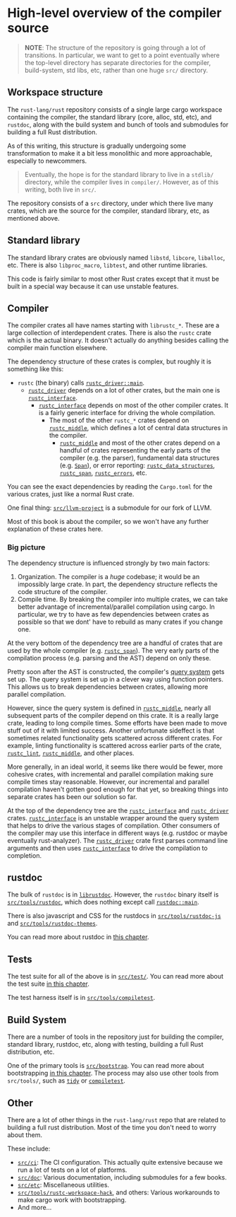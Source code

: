 # High-level overview of the compiler source

> **NOTE**: The structure of the repository is going through a lot of
> transitions. In particular, we want to get to a point eventually where the
> top-level directory has separate directories for the compiler, build-system,
> std libs, etc, rather than one huge `src/` directory.

## Workspace structure

The `rust-lang/rust` repository consists of a single large cargo workspace
containing the compiler, the standard library (core, alloc, std, etc), and
`rustdoc`, along with the build system and bunch of tools and submodules for
building a full Rust distribution.

As of this writing, this structure is gradually undergoing some transformation
to make it a bit less monolithic and more approachable, especially to
newcommers.

> Eventually, the hope is for the standard library to live in a `stdlib/`
> directory, while the compiler lives in `compiler/`. However, as of this
> writing, both live in `src/`.

The repository consists of a `src` directory, under which there live many
crates, which are the source for the compiler, standard library, etc, as
mentioned above.

## Standard library

The standard library crates are obviously named `libstd`, `libcore`,
`liballoc`, etc. There is also `libproc_macro`, `libtest`, and other runtime
libraries.

This code is fairly similar to most other Rust crates except that it must be
built in a special way because it can use unstable features.

## Compiler

The compiler crates all have names starting with `librustc_*`. These are a large
collection of interdependent crates. There is also the `rustc` crate which is
the actual binary. It doesn't actually do anything besides calling the compiler
main function elsewhere.

The dependency structure of these crates is complex, but roughly it is
something like this:

- `rustc` (the binary) calls [`rustc_driver::main`][main].
    - [`rustc_driver`] depends on a lot of other crates, but the main one is
      [`rustc_interface`].
        - [`rustc_interface`] depends on most of the other compiler crates. It
          is a fairly generic interface for driving the whole compilation.
            - The most of the other `rustc_*` crates depend on [`rustc_middle`],
              which defines a lot of central data structures in the compiler.
                - [`rustc_middle`] and most of the other crates depend on a
                  handful of crates representing the early parts of the
                  compiler (e.g. the parser), fundamental data structures (e.g.
                  [`Span`]), or error reporting: [`rustc_data_structures`],
                  [`rustc_span`], [`rustc_errors`], etc.

[main]: https://doc.rust-lang.org/nightly/nightly-rustc/rustc_driver/fn.main.html
[`rustc_driver`]: https://doc.rust-lang.org/nightly/nightly-rustc/rustc_driver/index.html
[`rustc_interface`]: https://doc.rust-lang.org/nightly/nightly-rustc/rustc_interface/index.html
[`rustc_middle`]: https://doc.rust-lang.org/nightly/nightly-rustc/rustc_middle/index.html
[`rustc_data_structures`]: https://doc.rust-lang.org/nightly/nightly-rustc/rustc_data_structures/index.html
[`rustc_span`]: https://doc.rust-lang.org/nightly/nightly-rustc/rustc_span/index.html
[`Span`]: https://doc.rust-lang.org/nightly/nightly-rustc/rustc_span/struct.Span.html
[`rustc_errors`]: https://doc.rust-lang.org/nightly/nightly-rustc/rustc_errors/index.html

You can see the exact dependencies by reading the `Cargo.toml` for the various
crates, just like a normal Rust crate.

One final thing: [`src/llvm-project`] is a submodule for our fork of LLVM.

Most of this book is about the compiler, so we won't have any further
explanation of these crates here.

[`src/llvm-project`]: https://github.com/rust-lang/rust/tree/master/src

### Big picture

The dependency structure is influenced strongly by two main factors:

1. Organization. The compiler is a _huge_ codebase; it would be an impossibly
   large crate. In part, the dependency structure reflects the code structure
   of the compiler.
2. Compile time. By breaking the compiler into multiple crates, we can take
   better advantage of incremental/parallel compilation using cargo. In
   particular, we try to have as few dependencies between crates as possible so
   that we dont' have to rebuild as many crates if you change one.

At the very bottom of the dependency tree are a handful of crates that are used
by the whole compiler (e.g. [`rustc_span`]). The very early parts of the
compilation process (e.g. parsing and the AST) depend on only these.

Pretty soon after the AST is constructed, the compiler's [query system][query]
gets set up.  The query system is set up in a clever way using function
pointers. This allows us to break dependencies between crates, allowing more
parallel compilation.

However, since the query system is defined in [`rustc_middle`], nearly all
subsequent parts of the compiler depend on this crate. It is a really large
crate, leading to long compile times. Some efforts have been made to move stuff
out of it with limited success. Another unfortunate sideffect is that sometimes
related functionality gets scattered across different crates. For example,
linting functionality is scattered across earlier parts of the crate,
[`rustc_lint`], [`rustc_middle`], and other places.

[`rustc_lint`]: https://doc.rust-lang.org/nightly/nightly-rustc/rustc_lint/index.html

More generally, in an ideal world, it seems like there would be fewer, more
cohesive crates, with incremental and parallel compilation making sure compile
times stay reasonable. However, our incremental and parallel compilation haven't
gotten good enough for that yet, so breaking things into separate crates has
been our solution so far.

At the top of the dependency tree are the [`rustc_interface`] and
[`rustc_driver`] crates. [`rustc_interface`] is an unstable wrapper around the
query system that helps to drive the various stages of compilation. Other
consumers of the compiler may use this interface in different ways (e.g.
rustdoc or maybe eventually rust-analyzer). The [`rustc_driver`] crate first
parses command line arguments and then uses [`rustc_interface`] to drive the
compilation to completion.

[query]: ./query.md

[orgch]: ./overview.md

## rustdoc

The bulk of `rustdoc` is in [`librustdoc`]. However, the `rustdoc` binary
itself is [`src/tools/rustdoc`], which does nothing except call [`rustdoc::main`].

There is also javascript and CSS for the rustdocs in [`src/tools/rustdoc-js`]
and [`src/tools/rustdoc-themes`].

You can read more about rustdoc in [this chapter][rustdocch].

[`librustdoc`]: https://doc.rust-lang.org/nightly/nightly-rustc/rustdoc/index.html
[`rustdoc::main`]: https://doc.rust-lang.org/nightly/nightly-rustc/rustdoc/fn.main.html
[`src/tools/rustdoc`]:  https://github.com/rust-lang/rust/tree/master/src/tools/rustdoc
[`src/tools/rustdoc-js`]: https://github.com/rust-lang/rust/tree/master/src/tools/rustdoc-js
[`src/tools/rustdoc-themes`]: https://github.com/rust-lang/rust/tree/master/src/tools/rustdoc-themes

[rustdocch]: ./rustdoc-internals.md

## Tests

The test suite for all of the above is in [`src/test/`]. You can read more
about the test suite [in this chapter][testsch].

The test harness itself is in [`src/tools/compiletest`].

[testsch]: ./tests/intro.md

[`src/test/`]: https://github.com/rust-lang/rust/tree/master/src/test
[`src/tools/compiletest`]: https://github.com/rust-lang/rust/tree/master/src/tools/compiletest

## Build System

There are a number of tools in the repository just for building the compiler,
standard library, rustdoc, etc, along with testing, building a full Rust
distribution, etc.

One of the primary tools is [`src/bootstrap`]. You can read more about
bootstrapping [in this chapter][bootstch]. The process may also use other tools
from `src/tools/`, such as [`tidy`] or [`compiletest`].

[`src/bootstrap`]: https://github.com/rust-lang/rust/tree/master/src/bootstrap
[`tidy`]: https://github.com/rust-lang/rust/tree/master/src/tools/tidy
[`compiletest`]: https://github.com/rust-lang/rust/tree/master/src/tools/compiletest

[bootstch]: ./building/bootstrapping.md

## Other

There are a lot of other things in the `rust-lang/rust` repo that are related
to building a full rust distribution. Most of the time you don't need to worry
about them.

These include:
- [`src/ci`]: The CI configuration. This actually quite extensive because we
  run a lot of tests on a lot of platforms.
- [`src/doc`]: Various documentation, including submodules for a few books.
- [`src/etc`]: Miscellaneous utilities.
- [`src/tools/rustc-workspace-hack`], and others: Various workarounds to make
  cargo work with bootstrapping.
- And more...

[`src/ci`]: https://github.com/rust-lang/rust/tree/master/src/ci
[`src/doc`]: https://github.com/rust-lang/rust/tree/master/src/doc
[`src/etc`]: https://github.com/rust-lang/rust/tree/master/src/etc
[`src/tools/rustc-workspace-hack`]: https://github.com/rust-lang/rust/tree/master/src/tools/rustc-workspace-hack
